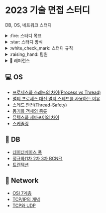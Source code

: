 # 2023 기술 면접 스터디
DB, OS, 네트워크 스터디

<details>
<summary>:fire: 스터디 목표</summary>
<div markdown="1">
    <ul>
           <li>스터디원 전원이 매주 6가지 키워드에 대해 공부해오고, 그 중 1가지 키워드씩 발표를 진행함으로써 CS 지식을 복습한다.</li>
           <li>질문하고, 답변하는 연습을 한다.</li>
    </ul>
</div>
</details>

<details>
<summary>:star: 스터디 방식</summary>
<div markdown="1">
    <ul>
           <li>매주 토요일 24시까지 : git에 담당 파트 내용 올리고 PR</li>
           <li>매주 일요일 24시까지 : 다른 스터디원들의 자료 확인 후 댓글로 질문 달기 (질문에 대한 답변은 스터디 질의 응답 시간에 제공)</li>
           <ul>
               <li>마지막으로 댓글단 사람이 merge 하기</li>
           </ul>
           <li>매주 월요일 12시 ~ 14시 : 스터디 진행</li>
           <ul>
               <li>준비해온 자료로 내용 설명 및 발표 (5분~10분)</li>
               <li>질의 응답 (10분~15분)</li>
           </ul>
       </ul>
</div>
</details>

<details>
<summary>:white_check_mark: 스터디 규칙</summary>
<div markdown="1">
    <ul>
           <li>매주 브랜치 파서 아래와 같은 형식으로 담당 파트 내용 올리고 PR 올리기</li>
            <pre><code>
Operating System(dir)
|____README.md (과목당 기본 마크다운 파일)
|
|____트랜잭션(dir)
             |____README.md
             |____img1.png
             |____img2.png
             </code></pre>
           <li>브랜치명은 <code>Week#-깃헙아이디</code> -> 예시: <code>Week1-ssssujini99</code></li>
           <li>PR명은 <code>Week#-제목</code> -> 예시: <code>Week1-트랜잭션</code></li>
           <li>커밋명은 <code>Docs: #주차 과목 - 주제</code> -> 예시: <code>Docs: 1주차 Operating System - 스레드 안전</code></li>
    </ul>
</div>
</details>

<details>
<summary>:raising_hand: 팀원</summary>
<div markdown="1">
    <table>
  <thead align="center">
    <tr>
      <td><b>김담원</b></td>
      <td><b>김성겸</b></td>
      <td><b>신예진</b></td>
      <td><b>이수진</b></td>
      <td><b>이지은</b></td>
      <td><b>추서연</b></td>
    </tr>
  </thead>
  <tbody align="center">
    <tr>
      <td><img src="https://avatars.githubusercontent.com/u/106096303?v=4" width=200px></a></td>
      <td><img src="https://avatars.githubusercontent.com/u/76910498?v=4" width=200px></a></td>
      <td><img src="https://avatars.githubusercontent.com/u/78442839?v=4" width=200px></a></td>
      <td><img src="https://avatars.githubusercontent.com/u/71487608?v=4" width=200px></a></td>
      <td><img src="https://avatars.githubusercontent.com/u/97334255?v=4" width=200px></a></td>
      <td><img src="https://avatars.githubusercontent.com/u/83302344?v=4" width=200px></a></td>
    </tr>
  </tbody>
</table>
</div>
</details>

<details>
<summary> 🔖 레퍼런스 </summary>
<div markdown="1">
    <ul>
        <li>https://github.com/gyoogle/tech-interview-for-developer</li>
        <li>https://github.com/WeareSoft/tech-interview</li>
        <li>https://github.com/shinhee-rebecca/2022-cs-study</li>
    </ul>
</div>
</details>

## :computer: OS
- [프로세스와 스레드의 차이(Process vs Thread)](https://github.com/23-study/23-CS-Study/tree/main/Operating%20System/%ED%94%84%EB%A1%9C%EC%84%B8%EC%8A%A4%EC%99%80%20%EC%8A%A4%EB%A0%88%EB%93%9C%EC%9D%98%20%EC%B0%A8%EC%9D%B4(Process%20vs%20Thread))
- [멀티 프로세스 대신 멀티 스레드를 사용하는 이유](https://github.com/23-study/23-CS-Study/tree/main/Operating%20System/%EB%A9%80%ED%8B%B0%20%ED%94%84%EB%A1%9C%EC%84%B8%EC%8A%A4%20%EB%8C%80%EC%8B%A0%20%EB%A9%80%ED%8B%B0%20%EC%8A%A4%EB%A0%88%EB%93%9C%EB%A5%BC%20%EC%82%AC%EC%9A%A9%ED%95%98%EB%8A%94%20%EC%9D%B4%EC%9C%A0)
- [스레드 안전(Thread-Safety)](https://github.com/23-study/23-CS-Study/tree/main/Operating%20System/%EC%8A%A4%EB%A0%88%EB%93%9C%20%EC%95%88%EC%A0%84)
- [동기화 객체의 종류](https://github.com/23-study/23-CS-Study/tree/main/Operating%20System/%EB%8F%99%EA%B8%B0%ED%99%94%20%EA%B0%9D%EC%B2%B4%EC%9D%98%20%EC%A2%85%EB%A5%98)
- [뮤텍스와 세마포어의 차이](https://github.com/23-study/23-CS-Study/tree/main/Operating%20System/%EB%AE%A4%ED%85%8D%EC%8A%A4%EC%99%80%20%EC%84%B8%EB%A7%88%ED%8F%AC%EC%96%B4%EC%9D%98%20%EC%B0%A8%EC%9D%B4)
- [스케줄링](https://github.com/23-study/23-CS-Study/tree/main/Operating%20System/%EC%8A%A4%EC%BC%80%EC%A4%84%EB%A7%81)

## :floppy_disk: DB
- [데이터베이스 풀](https://github.com/23-study/23-CS-Study/tree/main/Database/Database%20POOL)
- [정규화(1차 2차 3차 BCNF)](https://github.com/23-study/23-CS-Study/tree/main/Database/%EC%A0%95%EA%B7%9C%ED%99%94(1%EC%B0%A8%202%EC%B0%A8%203%EC%B0%A8%20BCNF))
- [트랜잭션](https://github.com/23-study/23-CS-Study/tree/main/Database/%ED%8A%B8%EB%9E%9C%EC%9E%AD%EC%85%98)

## :satellite: Network
- [OSI 7계층](https://github.com/23-study/23-CS-Study/tree/main/Network/OSI%207%EA%B3%84%EC%B8%B5)
- [TCP/IP의 개념](https://github.com/23-study/23-CS-Study/tree/main/Network/TCP/IP%EC%9D%98%20%EA%B0%9C%EB%85%90)
- [TCP와 UDP](https://github.com/23-study/23-CS-Study/tree/main/Network/TCP%EC%99%80%20UDP)
